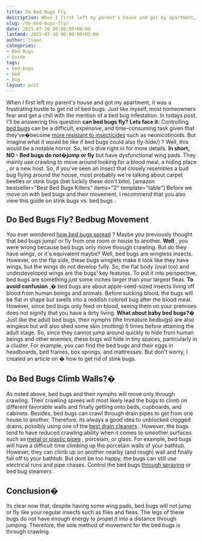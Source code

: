 ```yaml
---
title: Do Bed Bugs Fly
description: When I first left my parent's house and got my apartment, it was a frustrating hustle to get rid of bed bugs. Just like myself, most homeowners fear and get a...
slug: /do-bed-bugs-fly/
date: 2025-07-10 00:00:00+00:00
lastmod: 2025-07-10 00:00:00+03:00
author: Isaac
categories:
- Bed Bugs
- Guide
tags:
- bed-bugs
- bed
- bug
layout: post
---
```

When I first left my parent's house and got my apartment, it was a frustrating hustle to get rid of bed bugs. Just like myself, most homeowners fear and get a chill with the mention of a bed bug infestation. In todays post, I'll be answering this question 
**can bed bugs fly?**
**Lets face it:**
Controlling
[bed bugs](https://www.cornellcollege.edu/student-health/bed-bug-info.shtml)
can be a difficult, expensive, and time-consuming task given that they've�become
[more resistant to insecticides](https://www.bbc.com/news/science-environment-35421742)
such as neonicotinoids. But imagine what it would be like if
bed bugs could also fly-hide/)
? Well, this would be a notable horror. So, let's dive right in for more details.
**In short, NO - Bed bugs do not�jump or fly**
but have dysfunctional wing pads. They mainly use crawling to move around looking for a blood meal, a
hiding place
, or a new host.
So, if you've seen an insect that closely resembles a bud bug flying around the house, most probably we're talking about carpet beetles or stink bugs (bet luckily these don't bite).
[amazon bestseller="Best Bed Bugs Killers" items="2" template="table"]
Before we move on with bed bugs and their movement, I recommend that you also view this
guide on stink bugs vs. bed bugs
.
## Do Bed Bugs Fly? Bedbug Movement
You ever wondered
[how bed bugs spread](https://pestpolicy.com/how-do-bed-bugs-spread/)
? Maybe you previously thought that bed bugs jump/ or fly from one room or house to another.
**Well**
, you were wrong because bed bugs only move through crawling. But do they have wings, or it's equivalent maybe?
Well, bed bugs are wingless insects. However, on the flip side, these bugs winglets make it look like they have wings, but the wings do not develop fully.
So, the flat body (oval too) and underdeveloped wings are the bugs' key features. To put it into perspective, bed bugs are something just some inches larger than your largest fleas.
**To avoid confusion**
,� bed bugs are about apple-seed-sized insects living off blood from human beings and animals. Before sucking blood, the bugs will be flat in
shape but swells into a reddish colored
bug after the blood meal. However, since bed bugs only feed on blood, seeing them on your premises does not signify that you have a dirty living.
**What about baby bed bugs?�**
Just like the adult bed bugs, their
nymphs (the Immature bedbugs)
are also wingless but will also shed some skin (molting) 5 times before attaining the adult stage.
So, since they cannot jump around quickly to hide from human beings and other enemies, these bugs will hide in tiny spaces, particularly in a cluster.
For example, you can find the bed bugs and their eggs in headboards, bed frames, box springs, and mattresses. But don't worry, I created an article on
*�*
how to get rid of stink bugs.
## **Do Bed Bugs Climb Walls?�**
As noted above, bed bugs and their nymphs will move only through crawling. Their crawling sprees will most likely lead the bugs to climb on different favorable walls and finally getting onto beds, cupboards, and cabinets.
Besides, bed bugs can crawl through drain pipes to get from one house to another. Therefore, its always a good idea to unblocked clogged drains, possibly using one of the
[best drain cleaners](https://pestpolicy.com/best-drain-cleaner//)
.
However, the bugs tend to have reduced crawling ability when it comes to smoother surfaces such as
[metal or plastic pipes](https://pestpolicy.com/can-bed-bugs-climb-metal-or-plastic/)
, porcelain, or glass.
For example, bed bugs will have a difficult time climbing up the porcelain walls of your bathtub. However, they can climb up on another nearby (and rough) wall and finally fall off to your bathtub.
But dont be too happy; the bugs can still use electrical runs and pipe chases. Control the bed bugs
[through spraying](https://pestpolicy.com/best-bed-bug-spray/)
or
bed bug steamers
.
## **Conclusion�**
Its clear now that, despite having some wing pads, bed bugs will not jump or fly like your regular insects such as flies and fleas.
The legs of these bugs do not have enough energy to propel it into a distance through jumping. Therefore, the sole method of movement for the bed bugs is through crawling.